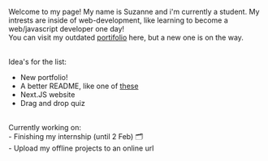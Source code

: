 Welcome to my page! My name is Suzanne and i'm currently a student. My intrests are inside of web-development, like learning to become a web/javascript developer one day! <br>
You can visit my outdated <a href="https://suzanneb836.github.io/portfolio/"> portifolio</a> here, but a new one is on the way. <br> <br>

Idea's for the list: <br>
- New portfolio! <br>
- A better README, like one of <a href="https://github.com/abhisheknaiidu/awesome-github-profile-readme">these</a> <br>
- Next.JS website <br>
- Drag and drop quiz <br>

<br>
Currently working on: <br>
- Finishing my internship (until 2 Feb) 🗂️ <br>
- Upload my offline projects to an online url 
